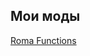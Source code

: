 ## Мои моды

[Roma Functions](https://github.com/Roma56810/mods/raw/refs/heads/main/site/assets/Roma_Functions.mcaddon)
